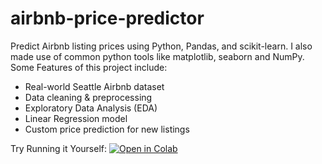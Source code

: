 # airbnb-price-predictor
Predict Airbnb listing prices using Python, Pandas, and scikit-learn. I also made use of common python tools like matplotlib, seaborn and NumPy.
Some Features of this project include:
- Real-world Seattle Airbnb dataset 
- Data cleaning & preprocessing
- Exploratory Data Analysis (EDA)
- Linear Regression model
- Custom price prediction for new listings
  
Try Running it Yourself:
[![Open in Colab](https://colab.research.google.com/assets/colab-badge.svg)](https://colab.research.google.com/github/lloyduk/airbnb-price-predictor/blob/main/Airbnb_Price_Predictor.ipynb)



